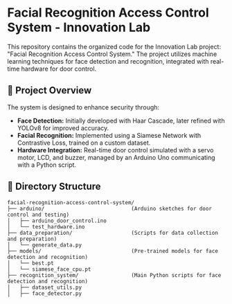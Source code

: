 # Facial Recognition Access Control System - Innovation Lab

This repository contains the organized code for the Innovation Lab project: "Facial Recognition Access Control System." The project utilizes machine learning techniques for face detection and recognition, integrated with real-time hardware for door control.

## 🔐 Project Overview

The system is designed to enhance security through:
*   **Face Detection:** Initially developed with Haar Cascade, later refined with YOLOv8 for improved accuracy.
*   **Facial Recognition:** Implemented using a Siamese Network with Contrastive Loss, trained on a custom dataset.
*   **Hardware Integration:** Real-time door control simulated with a servo motor, LCD, and buzzer, managed by an Arduino Uno communicating with a Python script.

## 📁 Directory Structure
```
facial-recognition-access-control-system/
├── arduino/                            (Arduino sketches for door control and testing) 
│   ├── arduino_door_control.ino
│   └── test_hardware.ino
├── data_preparation/                   (Scripts for data collection and preparation) 
│   └── generate_data.py
├── models/                             (Pre-trained models for face detection and recognition)
│   └── best.pt
│   └── siamese_face_cpu.pt
├── recognition_system/                 (Main Python scripts for face detection and recognition)
│   ├── dataset_utils.py
│   ├── face_detector.py
│   ├── main_access_control.py
│   └── siamese_network.py
├── training_notebooks/                 (Experimental Training Notebooks)
│   ├── siamese_net.ipynb
│   └── yolov8.ipynb
├── requirements.txt
└── README.md
```

## ⚙️ Technologies Used
*   **Machine Learning Framework:** PyTorch
*   **Libraries:** `opencv-python`, `ultralytics`, `matplotlib`, `numpy`, `Pillow`, `torchvision`, `pyserial`, `cvzone`
*   **Hardware:** Arduino Uno, Servo Motor
*   **Programming Language:** Python
*   **Data Annotation:** Roboflow

## 🛠️ Setup and Installation

### Pre-requisites

- Python 3.8+
- Arduino IDE
- Webcam/Camera module
- Arduino Uno + Hardware components

### Installation Guide

1.  **Clone the repository:**
    ```bash
    git clone https://github.com/aryabhatta0/Facial-Access-Control-InnovLab.git
    cd Facial-Access-Control-InnovLab
    ```

2.  **Python virtual environment setup (recommended):**
    ```bash
    python -m venv venv
    # On Windows
    .\venv\Scripts\activate
    # On macOS/Linux
    source venv/bin/activate
    ```

3.  **Install dependencies:**
    ```bash
    pip install -r requirements.txt
    ```
4. **Arduino Setup:**

    *   Install the Arduino IDE.
    *   Install necessary libraries: `Servo`, `LiquidCrystal`, `Buzzer`, `Adafruit NeoPixel`. You can install these via the Arduino IDE's Library Manager (`Sketch > Include Library > Manage Libraries...`).
    *   Upload the `arduino/arduino_door_control.ino` sketch to your Arduino Uno board. 
    Ensure the correct COM port and board type are selected in the Arduino IDE.

5. **Hardware Connections**:

    * Ensure your servo motor, LCD, and buzzer are connected to the Arduino Uno as per the original project's specifications (refer to the `.ino` files for pin definitions).

## 🚀 Usage

### 1. Data Preparation
*   Use `data_preparation/generate_data.py` to collect and prepare your own facial datasets.
*   Annotate images using Roboflow for YOLOv8 training.

### 2. Model Training
*   **YOLOv8 Face Detector:** Refer to `training_notebooks/yolov8.ipynb` for details on fine-tuning the YOLOv8 model.
*   **Siamese Network:** Refer to `training_notebooks/siamese_net.ipynb` for training the Siamese Network for facial recognition.

### 3. Running the Access Control System
*   Ensure your hardware (Arduino, servo) is connected and the Arduino sketch is uploaded.
*   Run the main access control script:
    ```bash
    python recognition_system/main_access_control.py
    ```

## 🏆 Results
*   **Enhanced Security:** Utilizes state-of-the-art machine learning for reliable facial recognition.
*   **Real-time Face Detection:** Achieves high accuracy (0.9 mAP) using a fine-tuned YOLOv8 model on a custom dataset of 2165 annotated facial images from Roboflow.
*   **Accurate Face Recognition:** Employs a Siamese Network with Contrastive Loss, achieving 91.5% accuracy on a custom dataset of 600 images across 60 individuals.
*   **Real-time Hardware Integration:** Simulates real-time door control using a servo motor, integrated with Python code with Arduino Uno.
*   **Top-ranked Project:** Got an Ex grade for this project in the Innovation Lab (Jan ’24 - April ’24) course.

## 🤝 Acknowledgements
*   My teammates (Aryan Yadav, Vaibhav Aggarwal, and Tharun V) for their contributions
*   Prof. Debamalya Banerjee (Project Supervisor)
*   Department of Physics, IIT Kharagpur

*This project was developed as part of the Innovation Lab course at IIT Kharagpur during the 2024–25 academic session.*

